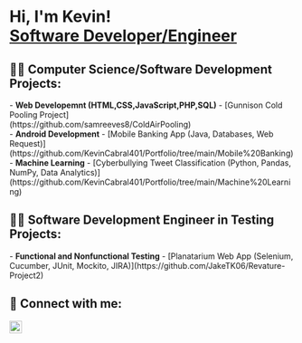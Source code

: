 <h1>Hi, I'm Kevin! <br/><a href="">Software Developer/Engineer</a></h1>

<h2>👨‍💻 Computer Science/Software Development Projects:</h2>
- <b>Web Developemnt (HTML,CSS,JavaScript,PHP,SQL)</b>
  - [Gunnison Cold Pooling Project]<br>(https://github.com/samreeves8/ColdAirPooling)<br>
- <b>Android Development</b>
  - [Mobile Banking App (Java, Databases, Web Request)](https://github.com/KevinCabral401/Portfolio/tree/main/Mobile%20Banking) <br>
- <b>Machine Learning</b>
  - [Cyberbullying Tweet Classification (Python, Pandas, NumPy, Data Analytics)](https://github.com/KevinCabral401/Portfolio/tree/main/Machine%20Learning)<br>
<h2>👨‍💻 Software Development Engineer in Testing Projects:</h2>
- <b>Functional and Nonfunctional Testing</b>
  - [Planatarium Web App (Selenium, Cucumber, JUnit, Mockito, JIRA)](https://github.com/JakeTK06/Revature-Project2)<br>

<h2> 🤳 Connect with me:</h2>

[<img align="left" alt="KevinCabral | LinkedIn" width="22px" src="https://cdn.jsdelivr.net/npm/simple-icons@v3/icons/linkedin.svg" />][linkedin]

[linkedin]: https://www.linkedin.com/in/kevin-cabral401/

<!--
**joshmadakor1/joshmadakor1** is a ✨ _special_ ✨ repository because its `README.md` (this file) appears on your GitHub profile.

Here are some ideas to get you started:

- 🔭 I’m currently working on ...
- 🌱 I’m currently learning ...
- 👯 I’m looking to collaborate on ...
- 🤔 I’m looking for help with ...
- 💬 Ask me about ...
- 📫 How to reach me: ...
- 😄 Pronouns: ...
- ⚡ Fun fact: ...
-->
